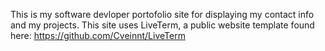 This is my software devloper portofolio site for displaying my contact info and my projects. This site uses LiveTerm, a public website template found here: https://github.com/Cveinnt/LiveTerm